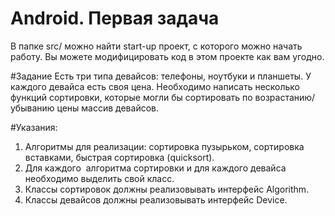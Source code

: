 Android. Первая задача
======================

В папке src/ можно найти start-up проект, с которого можно начать работу. Вы можете модифицировать код в этом проекте как вам угодно.

#Задание
Есть три типа девайсов: телефоны, ноутбуки и планшеты. У каждого девайса есть своя цена.
Необходимо написать несколько функций сортировки, которые могли бы сортировать по возрастанию/убыванию цены массив девайсов.

#Указания:
1. Алгоритмы для реализации: сортировка пузырьком, сортировка вставками, быстрая сортировка (quicksort).
2. Для каждого  алгоритма сортировки и для каждого девайса необходимо выделить свой класс.
3. Классы сортировок должны реализовывать интерфейс Algorithm.
4. Классы девайсов должны реализовывать интерфейс Device.
